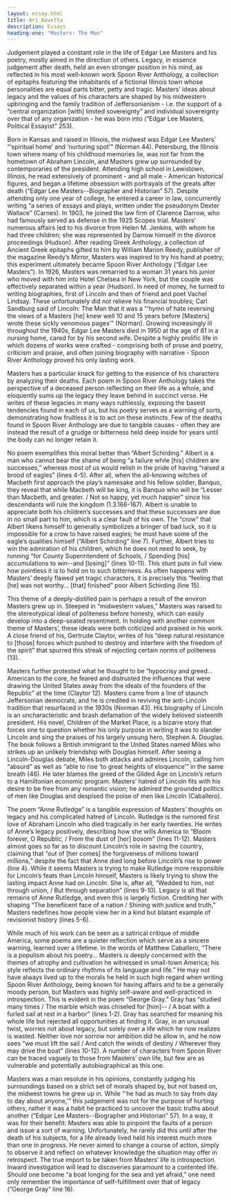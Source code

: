 ```yaml
---
layout: essay.html
title: Ari Navetta
description: Essays
heading-one: "Masters: The Man"
---
```


Judgement played a constant role in the life of Edgar Lee Masters and his poetry, mostly aimed in the direction of others. Legacy, in essence judgement after death, held an even stronger position in his mind, as reflected in his most well-known work Spoon River Anthology, a collection of epitaphs featuring the inhabitants of a fictional Illinois town whose personalities are equal parts bitter, petty and tragic. Masters’ ideas about legacy and the values of his characters are shaped by his midwestern upbringing and the family tradition of Jeffersonianism - i.e. the support of a “central organization [with] limited sovereignty” and individual sovereignty over that of any organization - he was born into (“Edgar Lee Masters, Political Essayist” 253).

Born in Kansas and raised in Illinois, the midwest was Edgar Lee Masters’ “‘spiritual home’ and ‘nurturing spot’” (Norman 44). Petersburg, the Illinois town where many of his childhood memories lie, was not far from the hometown of Abraham Lincoln, and Masters grew up surrounded by contemporaries of the president. Attending high school in Lewistown, Illinois, he read extensively of prominent - and all male - American historical figures, and began a lifetime obsession with portrayals of the greats after death (“Edgar Lee Masters--Biographer and Historian” 57). Despite attending only one year of college, he entered a career in law, concurrently writing “a series of essays and plays, written under the pseudonym Dexter Wallace” (Carnes). In 1903, he joined the law firm of Clarence Darrow, who had famously served as defense in the 1925 Scopes trial. Masters’ numerous affairs led to his divorce from Helen M. Jenkins, with whom he had three children; she was represented by Darrow himself in the divorce proceedings (Hudson). After reading Greek Anthology, a collection of Ancient Greek epitaphs gifted to him by William Marion Reedy, publisher of the magazine Reedy’s Mirror, Masters was inspired to try his hand at poetry; this experiment ultimately became Spoon River Anthology (“Edgar Lee Masters”). In 1926, Masters was remarried to a woman 31 years his junior who moved with him into Hotel Chelsea in New York, but the couple was effectively separated within a year (Hudson). In need of money, he turned to writing biographies, first of Lincoln and then of friend and poet Vachel Lindsay. These unfortunately did not relieve his financial troubles; Carl Sandburg said of Lincoln: The Man that it was a “‘hymn of hate reversing the views of a Masters [he] knew well 10 and 15 years before [Masters] wrote these sickly venomous pages’” (Norman). Growing increasingly ill throughout the 1940s, Edgar Lee Masters died in 1950 at the age of 81 in a nursing home, cared for by his second wife. Despite a highly prolific life in which dozens of works were crafted - comprising both of prose and poetry, criticism and praise, and often joining biography with narrative - Spoon River Anthology proved his only lasting work.

Masters has a particular knack for getting to the essence of his characters by analyzing their deaths. Each poem in Spoon River Anthology takes the perspective of a deceased person reflecting on their life as a whole, and eloquently sums up the legacy they leave behind in succinct verse. He writes of these legacies in many ways ruthlessly, exposing the basest tendencies found in each of us, but his poetry serves as a warning of sorts, demonstrating how fruitless it is to act on these instincts. Few of the deaths found in Spoon River Anthology are due to tangible causes - often they are instead the result of a grudge or bitterness held deep inside for years until the body can no longer retain it.

No poem exemplifies this moral better than “Albert Schirding.” Albert is a man who cannot bear the shame of being “a failure while [his] children are successes,” whereas most of us would relish in the pride of having “raised a brood of eagles” (lines 4-5). After all, when the all-knowing witches of Macbeth first approach the play’s namesake and his fellow soldier, Banquo, they reveal that while Macbeth will be king, it is Banquo who will be “Lesser than Macbeth, and greater. / Not so happy, yet much happier” since his descendants will rule the kingdom (1.3.166-167). Albert is unable to appreciate both his children’s successes and that these successes are due in no small part to him, which is a clear fault of his own. The “crow” that Albert likens himself to generally symbolizes a bringer of bad luck, so it is impossible for a crow to have raised eagles; he must have some of the eagle’s qualities himself (“Albert Schirding” line 7). Further, Albert tries to win the admiration of his children, which he does not need to seek, by running “for County Superintendent of Schools, / Spending [his] accumulations to win--and [losing]” (lines 10-11). This stunt puts in full view how pointless it is to hold on to such bitterness. As often happens with Masters’ deeply flawed yet tragic characters, it is precisely this “feeling that [he] was not worthy… [that] finished” poor Albert Schirding (line 15).

This theme of a deeply-distilled pain is perhaps a result of the environ Masters grew up in. Steeped in “midwestern values,” Masters was raised to the stereotypical ideal of politeness before honesty, which can easily develop into a deep-seated resentment. In holding with another common theme of Masters’, these ideals were both criticized and praised in his work. A close friend of his, Gertrude Claytor, writes of his “deep natural resistance to [those] forces which pushed to destroy and interfere with the freedom of the spirit” that spurred this streak of rejecting certain norms of politeness (13).

Masters further protested what he thought to be “hypocrisy and greed... American to the core, he feared and distrusted the influences that were drawing the United States away from the ideals of the founders of the Republic” at the time (Claytor 12). Masters came from a line of staunch Jeffersonian democrats, and he is credited in reviving the anti-Lincoln tradition that resurfaced in the 1930s (Norman 43). His biography of Lincoln is an uncharacteristic and brash defamation of the widely beloved sixteenth president. His novel, Children of the Market Place, is a bizarre story that forces one to question whether his only purpose in writing it was to slander Lincoln and sing the praises of his largely unsung hero, Stephen A. Douglas. The book follows a British immigrant to the United States named Miles who strikes up an unlikely friendship with Douglas himself. After seeing a Lincoln-Douglas debate, Miles both attacks and admires Lincoln, calling him “absurd” as well as “able to rise ‘to great heights of eloquence’” in the same breath (46). He later blames the greed of the Gilded Age on Lincoln’s return to a Hamiltonian economic program. Masters’ hatred of Lincoln fits with his desire to be free from any romantic vision; he admired the grounded politics of men like Douglas and despised the poise of men like Lincoln (Caballero).

The poem “Anne Rutledge” is a tangible expression of Masters’ thoughts on legacy and his complicated hatred of Lincoln. Rutledge is the rumored first love of Abraham Lincoln who died tragically in her early twenties. He writes of Anne’s legacy positively, describing how she wills America to “Bloom forever, O Republic, / From the dust of [her] bosom” (lines 11-12). Masters almost goes so far as to discount Lincoln’s role in saving the country, claiming that “out of [her comes] the forgiveness of millions toward millions,” despite the fact that Anne died long before Lincoln’s rise to power (line 4). While it seems Masters is trying to make Rutledge more responsible for Lincoln’s feats than Lincoln himself, Masters is likely trying to show the lasting impact Anne had on Lincoln. She is, after all, “Wedded to him, not through union, / But through separation” (lines 9-10). Legacy is all that remains of Anne Rutledge, and even this is largely fiction. Crediting her with shaping “The beneficent face of a nation / Shining with justice and truth,” Masters redefines how people view her in a kind but blatant example of revisionist history (lines 5-6).

While much of his work can be seen as a satirical critique of middle America, some poems are a quieter reflection which serve as a sincere warning, learned over a lifetime. In the words of Matthew Caballero, “There is a populism about his poetry… Masters is deeply concerned with the themes of atrophy and cultivation he witnessed in small-town America; his style reflects the ordinary rhythms of its language and life.” He may not have always lived up to the morals he held in such high regard when writing Spoon River Anthology, being known for having affairs and to be a generally moody person, but Masters was highly self-aware and well-practiced in introspection. This is evident in the poem “George Gray.” Gray has “studied many times / The marble which was chiseled for [him]-- / A boat with a furled sail at rest in a harbor” (lines 1-2). Gray has searched for meaning his whole life but rejected all opportunities at finding it. Gray, in an unusual twist, worries not about legacy, but solely over a life which he now realizes is wasted. Neither love nor sorrow nor ambition did he allow in, and he now sees “we must lift the sail / And catch the winds of destiny / Wherever they may drive the boat” (lines 10-12). A number of characters from Spoon River can be traced vaguely to those from Masters’ own life, but few are as vulnerable and potentially autobiographical as this one.

Masters was a man resolute in his opinions, constantly judging his surroundings based on a strict set of morals shaped by, but not based on, the midwest towns he grew up in. While “‘he had as much to say from day to day about anyone,’” this judgement was not for the purpose of hurting others, rather it was a habit he practiced to uncover the basic truths about another (“Edgar Lee Masters--Biographer and Historian” 57). In a way, it was for their benefit: Masters was able to pinpoint the faults of a person and issue a sort of warning. Unfortunately, he rarely did this until after the death of his subjects, for a life already lived held his interest much more than one in progress. He never aimed to change a course of action, simply to observe it and reflect on whatever knowledge the situation may offer in retrospect. The true import to be taken from Masters’ life is introspection. Inward investigation will lead to discoveries paramount to a contented life. Should one become “a boat longing for the sea and yet afraid,” one need only remember the importance of self-fulfillment over that of legacy (“George Gray” line 16).
